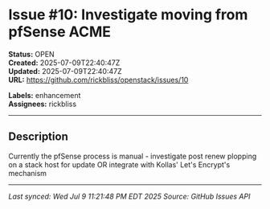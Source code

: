 # Issue #10: Investigate moving from pfSense ACME

**Status:** OPEN  
**Created:** 2025-07-09T22:40:47Z  
**Updated:** 2025-07-09T22:40:47Z  
**URL:** https://github.com/rickbliss/openstack/issues/10

**Labels:** enhancement  
**Assignees:** rickbliss

---

## Description

Currently the pfSense process is manual - investigate post renew plopping on a stack host for update OR integrate with Kollas' Let's Encrypt's mechanism

---

*Last synced: Wed Jul  9 11:21:48 PM EDT 2025*
*Source: GitHub Issues API*
